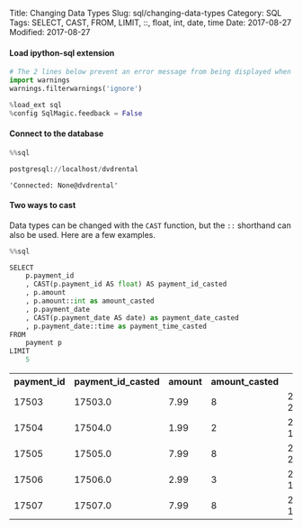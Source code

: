 Title: Changing Data Types
Slug: sql/changing-data-types
Category: SQL
Tags: SELECT, CAST, FROM, LIMIT, ::, float, int, date, time
Date: 2017-08-27
Modified: 2017-08-27

#### Load ipython-sql extension


```python
# The 2 lines below prevent an error message from being displayed when we run %load_ext sql
import warnings
warnings.filterwarnings('ignore')

%load_ext sql
%config SqlMagic.feedback = False
```

#### Connect to the database


```python
%%sql

postgresql://localhost/dvdrental
```




    'Connected: None@dvdrental'



#### Two ways to cast
Data types can be changed with the `CAST` function, but the `::` shorthand can also be used. Here are a few examples.


```python
%%sql

SELECT
    p.payment_id
    , CAST(p.payment_id AS float) AS payment_id_casted
    , p.amount
    , p.amount::int as amount_casted
    , p.payment_date
    , CAST(p.payment_date AS date) as payment_date_casted
    , p.payment_date::time as payment_time_casted
FROM
    payment p
LIMIT
    5
```




<table>
    <tr>
        <th>payment_id</th>
        <th>payment_id_casted</th>
        <th>amount</th>
        <th>amount_casted</th>
        <th>payment_date</th>
        <th>payment_date_casted</th>
        <th>payment_time_casted</th>
    </tr>
    <tr>
        <td>17503</td>
        <td>17503.0</td>
        <td>7.99</td>
        <td>8</td>
        <td>2007-02-15 22:25:46.996577</td>
        <td>2007-02-15</td>
        <td>22:25:46.996577</td>
    </tr>
    <tr>
        <td>17504</td>
        <td>17504.0</td>
        <td>1.99</td>
        <td>2</td>
        <td>2007-02-16 17:23:14.996577</td>
        <td>2007-02-16</td>
        <td>17:23:14.996577</td>
    </tr>
    <tr>
        <td>17505</td>
        <td>17505.0</td>
        <td>7.99</td>
        <td>8</td>
        <td>2007-02-16 22:41:45.996577</td>
        <td>2007-02-16</td>
        <td>22:41:45.996577</td>
    </tr>
    <tr>
        <td>17506</td>
        <td>17506.0</td>
        <td>2.99</td>
        <td>3</td>
        <td>2007-02-19 19:39:56.996577</td>
        <td>2007-02-19</td>
        <td>19:39:56.996577</td>
    </tr>
    <tr>
        <td>17507</td>
        <td>17507.0</td>
        <td>7.99</td>
        <td>8</td>
        <td>2007-02-20 17:31:48.996577</td>
        <td>2007-02-20</td>
        <td>17:31:48.996577</td>
    </tr>
</table>
